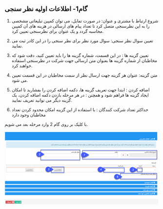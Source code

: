 ﻿## گام1- اطلاعات اولیه نظر سنجی

1. شروع ارتباط با مشتری و عنوان: در صورت تمایل، می توان کمپین تبلیغاتی مشخصی را به این نظرسنجی متصل کرد تا تعداد پیام های ارسالی در هزینه های آن کمپین محاسبه گردد و یک عنوان برای نظرسنجی تعیین کرد.

2. تعیین سوال نظر سنجی: سوال مورد نظر برای نظر سنجی را در این کادر ثبت می نمایید.

3. تعیین گزینه ها : در این قسمت، شماره گزینه ها را باید تعیین کنید، دقت شود که مخاطبان از شماره گزینه ها بعنوان متن ارسالی جهت شرکت در نظرسنجی استفاده خواهند کرد.

4. متن گزینه: عنوان هر گزینه جهت ارسال نظر از سمت مخاطبان در این قسمت تعیین می شود.

5. اضافه کردن : ابتدا جهت تعریف گزینه ها، دکمه اضافه کردن را بفشارید تا امکان ایجاد گزینه ها فراهم شود و همچنن : در هر مرحله بازدن دکمه اضافه کردن، یک گزینه دیگر می توانید تعریف نمایید.

6. حداکثر تعداد شرکت کنندگان : با استفاده از این گزینه امکان محدود کردن تعداد مخاطبان وجود دارد

با کلیک بر روی گام 2 وارد مرحله بعد می شویم.

![](advertising-sendingqustionary-secondstep.png)

